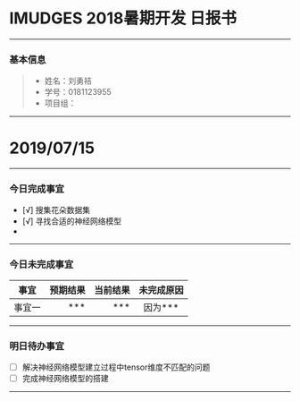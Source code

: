 # IMUDGES 2018暑期开发 日报书
-------


### 基本信息
> * 姓名：刘勇袺
> * 学号：0181123955
> * 项目组：

-------


# 2019/07/15

-------

### 今日完成事宜
- [√]  搜集花朵数据集
- [√]  寻找合适的神经网络模型
- 


-----
### 今日未完成事宜

| 事宜     |预期结果| 当前结果  | 未完成原因   | 
| --------   | -----:  | -----:  | :----:  |
|  事宜一  | *** | ***  | 因为*** |


------
### 明日待办事宜
- [ ] 解决神经网络模型建立过程中tensor维度不匹配的问题
- [ ] 完成神经网络模型的搭建
-------
